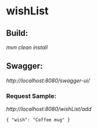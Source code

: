# wishList

## Build:
 _mvn clean install_

## Swagger:
_http://localhost:8080/swagger-ui/_

### Request Sample:
_http://localhost:8080/wishList/add_

`{
  "wish": "Coffee mug"
}`
